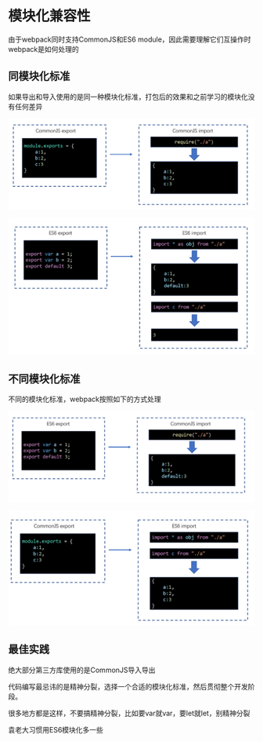 # 模块化兼容性

由于webpack同时支持CommonJS和ES6 module，因此需要理解它们互操作时webpack是如何处理的

## 同模块化标准

如果导出和导入使用的是同一种模块化标准，打包后的效果和之前学习的模块化没有任何差异

![](assets/2020-01-07-07-50-09.png)

![](assets/2020-01-07-07-53-45.png)

## 不同模块化标准

不同的模块化标准，webpack按照如下的方式处理

![](assets/2020-01-07-07-54-25.png)

![](assets/2020-01-07-07-55-54.png)

## 最佳实践

绝大部分第三方库使用的是CommonJS导入导出

代码编写最忌讳的是精神分裂，选择一个合适的模块化标准，然后贯彻整个开发阶段。

很多地方都是这样，不要搞精神分裂，比如要var就var，要let就let，别精神分裂

袁老大习惯用ES6模块化多一些